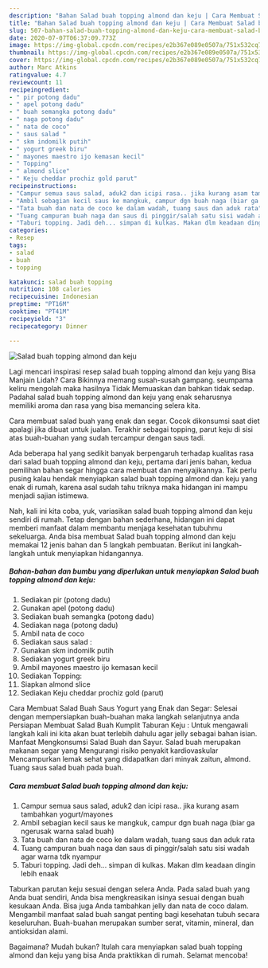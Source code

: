 ```yaml
---
description: "Bahan Salad buah topping almond dan keju | Cara Membuat Salad buah topping almond dan keju Yang Lezat Sekali"
title: "Bahan Salad buah topping almond dan keju | Cara Membuat Salad buah topping almond dan keju Yang Lezat Sekali"
slug: 507-bahan-salad-buah-topping-almond-dan-keju-cara-membuat-salad-buah-topping-almond-dan-keju-yang-lezat-sekali
date: 2020-07-07T06:37:09.773Z
image: https://img-global.cpcdn.com/recipes/e2b367e089e0507a/751x532cq70/salad-buah-topping-almond-dan-keju-foto-resep-utama.jpg
thumbnail: https://img-global.cpcdn.com/recipes/e2b367e089e0507a/751x532cq70/salad-buah-topping-almond-dan-keju-foto-resep-utama.jpg
cover: https://img-global.cpcdn.com/recipes/e2b367e089e0507a/751x532cq70/salad-buah-topping-almond-dan-keju-foto-resep-utama.jpg
author: Marc Atkins
ratingvalue: 4.7
reviewcount: 11
recipeingredient:
- " pir potong dadu"
- " apel potong dadu"
- " buah semangka potong dadu"
- " naga potong dadu"
- " nata de coco"
- " saus salad "
- " skm indomilk putih"
- " yogurt greek biru"
- " mayones maestro ijo kemasan kecil"
- " Topping"
- " almond slice"
- " Keju cheddar prochiz gold parut"
recipeinstructions:
- "Campur semua saus salad, aduk2 dan icipi rasa.. jika kurang asam tambahkan yogurt/mayones"
- "Ambil sebagian kecil saus ke mangkuk, campur dgn buah naga (biar ga ngerusak warna salad buah)"
- "Tata buah dan nata de coco ke dalam wadah, tuang saus dan aduk rata"
- "Tuang campuran buah naga dan saus di pinggir/salah satu sisi wadah agar warna tdk nyampur"
- "Taburi topping. Jadi deh... simpan di kulkas. Makan dlm keadaan dingin lebih enaak"
categories:
- Resep
tags:
- salad
- buah
- topping

katakunci: salad buah topping 
nutrition: 108 calories
recipecuisine: Indonesian
preptime: "PT16M"
cooktime: "PT41M"
recipeyield: "3"
recipecategory: Dinner

---
```



![Salad buah topping almond dan keju](https://img-global.cpcdn.com/recipes/e2b367e089e0507a/751x532cq70/salad-buah-topping-almond-dan-keju-foto-resep-utama.jpg)

Lagi mencari inspirasi resep salad buah topping almond dan keju yang Bisa Manjain Lidah? Cara Bikinnya memang susah-susah gampang. seumpama keliru mengolah maka hasilnya Tidak Memuaskan dan bahkan tidak sedap. Padahal salad buah topping almond dan keju yang enak seharusnya memiliki aroma dan rasa yang bisa memancing selera kita.

Cara membuat salad buah yang enak dan segar. Cocok dikonsumsi saat diet apalagi jika dibuat untuk jualan. Terakhir sebagai topping, parut keju di sisi atas buah-buahan yang sudah tercampur dengan saus tadi.

Ada beberapa hal yang sedikit banyak berpengaruh terhadap kualitas rasa dari salad buah topping almond dan keju, pertama dari jenis bahan, kedua pemilihan bahan segar hingga cara membuat dan menyajikannya. Tak perlu pusing kalau hendak menyiapkan salad buah topping almond dan keju yang enak di rumah, karena asal sudah tahu triknya maka hidangan ini mampu menjadi sajian istimewa.


Nah, kali ini kita coba, yuk, variasikan salad buah topping almond dan keju sendiri di rumah. Tetap dengan bahan sederhana, hidangan ini dapat memberi manfaat dalam membantu menjaga kesehatan tubuhmu sekeluarga. Anda bisa membuat Salad buah topping almond dan keju memakai 12 jenis bahan dan 5 langkah pembuatan. Berikut ini langkah-langkah untuk menyiapkan hidangannya.

<!--inarticleads1-->

##### Bahan-bahan dan bumbu yang diperlukan untuk menyiapkan Salad buah topping almond dan keju:

1. Sediakan  pir (potong dadu)
1. Gunakan  apel (potong dadu)
1. Sediakan  buah semangka (potong dadu)
1. Sediakan  naga (potong dadu)
1. Ambil  nata de coco
1. Sediakan  saus salad :
1. Gunakan  skm indomilk putih
1. Sediakan  yogurt greek biru
1. Ambil  mayones maestro ijo kemasan kecil
1. Sediakan  Topping:
1. Siapkan  almond slice
1. Sediakan  Keju cheddar prochiz gold (parut)


Cara Membuat Salad Buah Saus Yogurt yang Enak dan Segar: Selesai dengan mempersiapkan buah-buahan maka langkah selanjutnya anda Persiapan Membuat Salad Buah Kumplit Taburan Keju : Untuk mengawali langkah kali ini kita akan buat terlebih dahulu agar jelly sebagai bahan isian. Manfaat Mengkonsumsi Salad Buah dan Sayur. Salad buah merupakan makanan segar yang Mengurangi risiko penyakit kardiovaskular Mencampurkan lemak sehat yang didapatkan dari minyak zaitun, almond. Tuang saus salad buah pada buah. 

<!--inarticleads2-->

##### Cara membuat Salad buah topping almond dan keju:

1. Campur semua saus salad, aduk2 dan icipi rasa.. jika kurang asam tambahkan yogurt/mayones
1. Ambil sebagian kecil saus ke mangkuk, campur dgn buah naga (biar ga ngerusak warna salad buah)
1. Tata buah dan nata de coco ke dalam wadah, tuang saus dan aduk rata
1. Tuang campuran buah naga dan saus di pinggir/salah satu sisi wadah agar warna tdk nyampur
1. Taburi topping. Jadi deh... simpan di kulkas. Makan dlm keadaan dingin lebih enaak


Taburkan parutan keju sesuai dengan selera Anda. Pada salad buah yang Anda buat sendiri, Anda bisa mengkreasikan isinya sesuai dengan buah kesukaan Anda. Bisa juga Anda tambahkan jelly dan nata de coco dalam. Mengambil manfaat salad buah sangat penting bagi kesehatan tubuh secara keseluruhan. Buah-buahan merupakan sumber serat, vitamin, mineral, dan antioksidan alami. 

Bagaimana? Mudah bukan? Itulah cara menyiapkan salad buah topping almond dan keju yang bisa Anda praktikkan di rumah. Selamat mencoba!
